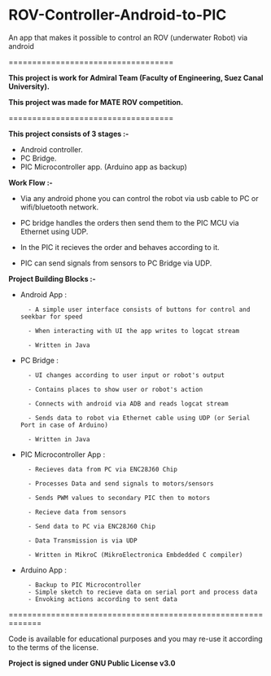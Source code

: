 # ROV-Controller-Android-to-PIC

An app that makes it possible to control an ROV (underwater Robot) via android

===================================

**This project is work for Admiral Team (Faculty of Engineering, Suez Canal University).**

**This project was made for MATE ROV competition.**

===================================

**This project consists of 3 stages :-**

   - Android controller.
   - PC Bridge.
   - PIC Microcontroller app. (Arduino app as backup)

**Work Flow :-**

- Via any android phone you can control the robot via usb cable to PC or wifi/bluetooth network.

- PC bridge handles the orders then send them to the PIC MCU via Ethernet using UDP.

- In the PIC it recieves the order and behaves according to it.

- PIC can send signals from sensors to PC Bridge via UDP.


**Project Building Blocks :-**

- Android App :

        - A simple user interface consists of buttons for control and seekbar for speed

        - When interacting with UI the app writes to logcat stream
        
        - Written in Java

- PC Bridge :

        - UI changes according to user input or robot's output
        
        - Contains places to show user or robot's action

        - Connects with android via ADB and reads logcat stream

        - Sends data to robot via Ethernet cable using UDP (or Serial Port in case of Arduino)

        - Written in Java 

- PIC Microcontroller App :

        - Recieves data from PC via ENC28J60 Chip
        
        - Processes Data and send signals to motors/sensors
        
        - Sends PWM values to secondary PIC then to motors
        
        - Recieve data from sensors
        
        - Send data to PC via ENC28J60 Chip 
       
        - Data Transmission is via UDP
       
        - Written in MikroC (MikroElectronica Embdedded C compiler)
        
- Arduino App :

        - Backup to PIC Microcontroller
        - Simple sketch to recieve data on serial port and process data 
        - Envoking actions according to sent data
=============================================================

Code is available for educational purposes and you may re-use it according to the terms of the license.

**Project is signed under GNU Public License v3.0**
